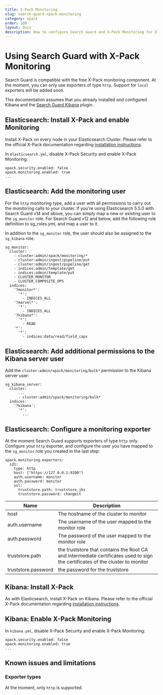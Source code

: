 ```yaml
---
title: X-Pack Monitoring
slug: search-guard-xpack-monitoring
category: xpack
order: 100
layout: docs
description: How to configure Search Guard and X-Pack Monitoring for Elasticsearch
---
```

<!---
Copyright 2017 floragunn GmbH
-->
# Using Search Guard with X-Pack Monitoring

Search Guard is compatible with the free X-Pack monitoring component. At the moment, you can only use exporters of type `http`. Support for `local` exporters will be added soon.

This documentation assumes that you already installed and configured Kibana and the [Search Guard Kibana](kibana_installation.md) plugin.

## Elasticsearch: Install X-Pack and enable Monitoring

Install X-Pack on every node in your Elasticsearch Cluster. Please refer to the official X-Pack documentation regarding [installation instructions](https://www.elastic.co/guide/en/x-pack/current/installing-xpack.html).

In `elasticsearch.yml`, disable X-Pack Security and enable X-Pack Monitoring:

```
xpack.security.enabled: false
xpack.monitoring.enabled: true
...
```

## Elasticsearch: Add the monitoring user

For the `http` monitoring type, add a user with all permissions to carry out the monitoring calls to your cluster. If you're using Elasticsearch 5.5.0 with Search Guard v14 and above, you can simply map a new or existing user to the `sg_monitor` role. For Search Guard v12 and below, add the following role definition to sg_roles.yml, and map a user to it.

In addition to the `sg_monitor` role, the user should also be assigned to the `sg_kibana` role.

```
sg_monitor:
  cluster:
    - cluster:admin/xpack/monitoring/*
    - cluster:admin/ingest/pipeline/put       
    - cluster:admin/ingest/pipeline/get
    - indices:admin/template/get
    - indices:admin/template/put
    - CLUSTER_MONITOR
    - CLUSTER_COMPOSITE_OPS
  indices:
    '?monitor*':
      '*':
        - INDICES_ALL
    '?marvel*':
      '*':
        - INDICES_ALL
    '?kibana*':
      '*':
        - READ
    '*':
      '*':
        - indices:data/read/field_caps
```

## Elasticsearch: Add additional permissions to the Kibana server user

Add the `cluster:admin/xpack/monitoring/bulk*` permission to the Kibana server user:

```
sg_kibana_server:
  cluster:
      ...
      - cluster:admin/xpack/monitoring/bulk*
  indices:
    '?kibana':
      '*':
        ...
```

## Elasticsearch: Configure a monitoring exporter

At the moment Search Guard supports exporters of type `http` only. Configure your `http` exporter, and configure the user you have mapped to the `sg_monitor` role you created in the last step:

```
xpack.monitoring.exporters:
  id1:
    type: http
    host: ["https://127.0.0.1:9200"]
    auth.username: monitor
    auth.password: monitor
    ssl:
      truststore.path: truststore.jks
      truststore.password: changeit
```

| Name | Description |
|---|---|
| host  |  The hostname of the cluster to monitor |
| auth.username  |  The username of the user mapped to the monitor role|
| auth.password  |  The password of the user mapped to the monitor role|
| truststore.path | the truststore that contains the Root CA and intermediate certificates used to sign the certificates of the cluster to monitor |
| truststore.password | the password for the truststore |

## Kibana: Install X-Pack

As with Elasticsearch, install X-Pack on Kibana. Please refer to the official X-Pack documentation regarding [installation instructions](https://www.elastic.co/guide/en/x-pack/current/installing-xpack.html).
      
## Kibana: Enable X-Pack Monitoring

In `kibana.yml`, disable X-Pack Security and enable X-Pack Monitoring:

```
xpack.security.enabled: false
xpack.monitoring.enabled: true
...
```

## Known issues and limitations

### Exporter types

At the moment, only `http` is supported. 
